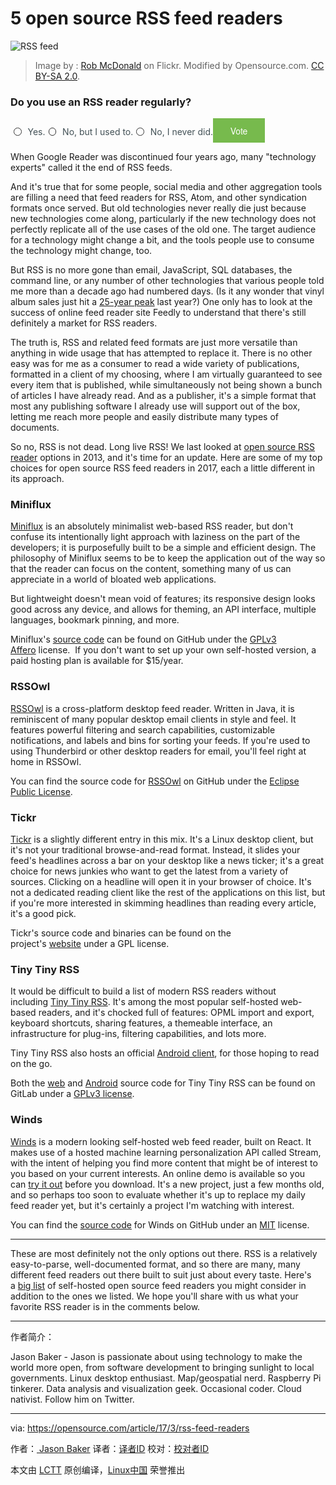 5 open source RSS feed readers
============================================================

 ![RSS feed](https://opensource.com/sites/default/files/styles/image-full-size/public/images/life/rss_feed.png?itok=FHLEh-fZ "RSS feed") 
>Image by : [Rob McDonald][2] on Flickr. Modified by Opensource.com. [CC BY-SA 2.0][3].

### Do you use an RSS reader regularly?

<form class="pollanon" action="https://opensource.com/article/17/3/rss-feed-readers" method="post" id="poll-view-voting" accept-charset="UTF-8"><label class="element-invisible" for="edit-choice" style="display: block; clip: rect(1px 1px 1px 1px); overflow: hidden; height: 1px; width: 1px; color: rgb(67, 81, 86); position: absolute !important;">Choices</label><input type="radio" id="edit-choice-7621" name="choice" value="7621" class="form-radio" style="font-size: 16px; margin-top: 0px; max-width: 100%; -webkit-appearance: none; width: 0.8em; height: 0.8em; border-width: 1px; border-style: solid; border-color: rgb(51, 51, 51); border-radius: 50%; vertical-align: middle;"> <label class="option" for="edit-choice-7621" style="display: inline; font-weight: normal; color: rgb(67, 81, 86); margin-left: 0.2em; vertical-align: middle;">Yes.</label><input type="radio" id="edit-choice-7626" name="choice" value="7626" class="form-radio" style="font-size: 16px; margin-top: 0px; max-width: 100%; -webkit-appearance: none; width: 0.8em; height: 0.8em; border-width: 1px; border-style: solid; border-color: rgb(51, 51, 51); border-radius: 50%; vertical-align: middle;"> <label class="option" for="edit-choice-7626" style="display: inline; font-weight: normal; color: rgb(67, 81, 86); margin-left: 0.2em; vertical-align: middle;">No, but I used to.</label><input type="radio" id="edit-choice-7631" name="choice" value="7631" class="form-radio" style="font-size: 16px; margin-top: 0px; max-width: 100%; -webkit-appearance: none; width: 0.8em; height: 0.8em; border-width: 1px; border-style: solid; border-color: rgb(51, 51, 51); border-radius: 50%; vertical-align: middle;"> <label class="option" for="edit-choice-7631" style="display: inline; font-weight: normal; color: rgb(67, 81, 86); margin-left: 0.2em; vertical-align: middle;">No, I never did.</label><input type="submit" id="edit-vote" name="op" value="Vote" class="form-submit" style="font-family: &quot;Swiss 721 SWA&quot;, &quot;Helvetica Neue&quot;, Helvetica, Arial, &quot;Nimbus Sans L&quot;, sans-serif; font-size: 1em; max-width: 100%; line-height: normal; font-style: normal; border-width: 1px; border-style: solid; border-color: rgb(119, 186, 77); color: rgb(255, 255, 255); background: rgb(119, 186, 77); padding: 0.6em 1.9em;"></form>

When Google Reader was discontinued four years ago, many "technology experts" called it the end of RSS feeds.

And it's true that for some people, social media and other aggregation tools are filling a need that feed readers for RSS, Atom, and other syndication formats once served. But old technologies never really die just because new technologies come along, particularly if the new technology does not perfectly replicate all of the use cases of the old one. The target audience for a technology might change a bit, and the tools people use to consume the technology might change, too.

But RSS is no more gone than email, JavaScript, SQL databases, the command line, or any number of other technologies that various people told me more than a decade ago had numbered days. (Is it any wonder that vinyl album sales just hit a [25-year peak][4] last year?) One only has to look at the success of online feed reader site Feedly to understand that there's still definitely a market for RSS readers.

The truth is, RSS and related feed formats are just more versatile than anything in wide usage that has attempted to replace it. There is no other easy was for me as a consumer to read a wide variety of publications, formatted in a client of my choosing, where I am virtually guaranteed to see every item that is published, while simultaneously not being shown a bunch of articles I have already read. And as a publisher, it's a simple format that most any publishing software I already use will support out of the box, letting me reach more people and easily distribute many types of documents.

So no, RSS is not dead. Long live RSS! We last looked at [open source RSS reader][5] options in 2013, and it's time for an update. Here are some of my top choices for open source RSS feed readers in 2017, each a little different in its approach.

### Miniflux

[Miniflux][6] is an absolutely minimalist web-based RSS reader, but don't confuse its intentionally light approach with laziness on the part of the developers; it is purposefully built to be a simple and efficient design. The philosophy of Miniflux seems to be to keep the application out of the way so that the reader can focus on the content, something many of us can appreciate in a world of bloated web applications.

But lightweight doesn't mean void of features; its responsive design looks good across any device, and allows for theming, an API interface, multiple languages, bookmark pinning, and more.

Miniflux's [source code][7] can be found on GitHub under the [GPLv3 Affero][8] license.  If you don't want to set up your own self-hosted version, a paid hosting plan is available for $15/year.

### RSSOwl

[RSSOwl][9] is a cross-platform desktop feed reader. Written in Java, it is reminiscent of many popular desktop email clients in style and feel. It features powerful filtering and search capabilities, customizable notifications, and labels and bins for sorting your feeds. If you're used to using Thunderbird or other desktop readers for email, you'll feel right at home in RSSOwl.

You can find the source code for [RSSOwl][10] on GitHub under the [Eclipse Public License][11].

### Tickr

[Tickr][12] is a slightly different entry in this mix. It's a Linux desktop client, but it's not your traditional browse-and-read format. Instead, it slides your feed's headlines across a bar on your desktop like a news ticker; it's a great choice for news junkies who want to get the latest from a variety of sources. Clicking on a headline will open it in your browser of choice. It's not a dedicated reading client like the rest of the applications on this list, but if you're more interested in skimming headlines than reading every article, it's a good pick.

Tickr's source code and binaries can be found on the project's [website][13] under a GPL license.

### Tiny Tiny RSS

It would be difficult to build a list of modern RSS readers without including [Tiny Tiny RSS][14]. It's among the most popular self-hosted web-based readers, and it's chocked full of features: OPML import and export, keyboard shortcuts, sharing features, a themeable interface, an infrastructure for plug-ins, filtering capabilities, and lots more.

Tiny Tiny RSS also hosts an official [Android client][15], for those hoping to read on the go.

Both the [web][16] and [Android][17] source code for Tiny Tiny RSS can be found on GitLab under a [GPLv3 license][18].

### Winds

[Winds][19] is a modern looking self-hosted web feed reader, built on React. It makes use of a hosted machine learning personalization API called Stream, with the intent of helping you find more content that might be of interest to you based on your current interests. An online demo is available so you can [try it out][20] before you download. It's a new project, just a few months old, and so perhaps too soon to evaluate whether it's up to replace my daily feed reader yet, but it's certainly a project I'm watching with interest.

You can find the [source code][21] for Winds on GitHub under an [MIT][22] license.

* * *

These are most definitely not the only options out there. RSS is a relatively easy-to-parse, well-documented format, and so there are many, many different feed readers out there built to suit just about every taste. Here's a [big list][23] of self-hosted open source feed readers you might consider in addition to the ones we listed. We hope you'll share with us what your favorite RSS reader is in the comments below.

--------------------------------------------------------------------------------

作者简介：

Jason Baker - Jason is passionate about using technology to make the world more open, from software development to bringing sunlight to local governments. Linux desktop enthusiast. Map/geospatial nerd. Raspberry Pi tinkerer. Data analysis and visualization geek. Occasional coder. Cloud nativist. Follow him on Twitter.


--------------

via: https://opensource.com/article/17/3/rss-feed-readers

作者：[ Jason Baker][a]
译者：[译者ID](https://github.com/译者ID)
校对：[校对者ID](https://github.com/校对者ID)

本文由 [LCTT](https://github.com/LCTT/TranslateProject) 原创编译，[Linux中国](https://linux.cn/) 荣誉推出

[a]:https://opensource.com/users/jason-baker
[1]:https://opensource.com/article/17/3/rss-feed-readers?rate=2sJrLq0K3QPQCznBId7K1Qrt3QAkwhQ435UyP77B5rs
[2]:https://www.flickr.com/photos/evokeartdesign/6002000807
[3]:https://creativecommons.org/licenses/by/2.0/
[4]:https://www.theguardian.com/music/2017/jan/03/record-sales-vinyl-hits-25-year-high-and-outstrips-streaming
[5]:https://opensource.com/life/13/6/open-source-rss
[6]:https://miniflux.net/
[7]:https://github.com/miniflux/miniflux
[8]:https://github.com/miniflux/miniflux/blob/master/LICENSE
[9]:http://www.rssowl.org/
[10]:https://github.com/rssowl/RSSOwl
[11]:https://github.com/rssowl/RSSOwl/blob/master/LICENSE
[12]:https://www.open-tickr.net/
[13]:https://www.open-tickr.net/download.php
[14]:https://tt-rss.org/gitlab/fox/tt-rss/wikis/home
[15]:https://tt-rss.org/gitlab/fox/tt-rss-android
[16]:https://tt-rss.org/gitlab/fox/tt-rss/tree/master
[17]:https://tt-rss.org/gitlab/fox/tt-rss-android/tree/master
[18]:https://tt-rss.org/gitlab/fox/tt-rss-android/blob/master/COPYING
[19]:https://winds.getstream.io/
[20]:https://winds.getstream.io/app/getting-started
[21]:https://github.com/GetStream/Winds
[22]:https://github.com/GetStream/Winds/blob/master/LICENSE.md
[23]:https://github.com/Kickball/awesome-selfhosted#feed-readers
[24]:https://opensource.com/user/19894/feed
[25]:https://opensource.com/article/17/3/rss-feed-readers#comments
[26]:https://opensource.com/users/jason-baker
